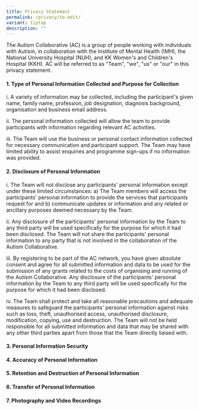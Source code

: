 ```yaml
---
title: Privacy Statement
permalink: /privacy/to-edit/
variant: tiptap
description: ""
---
```

<p>The Autism Collaborative (AC) is a group of people working with individuals
with Autism, in collaboration with the Institute of Mental Health (IMH),
the National University Hospital (NUH), and KK Women's and Children's Hospital
(KKH). AC will be referred to as "Team", "we", "us" or "our" in this privacy
statement.</p>
<h4>1. Type of Personal Information Collected and Purpose for Collection</h4>
<p>i. A variety of information may be collected, including the participant's
given name, family name, profession, job designation, diagnosis background,
organisation and business email address.</p>
<p>ii. The personal information collected will allow the team to provide
participants with information regarding relevant AC activities.</p>
<p>iii. The Team will use the business or personal contact information collected
for necessary communication and participant support. The Team may have
limited ability to assist enquiries and programme sign-ups if no information
was provided.</p>
<h4>2. Disclosure of Personal Information</h4>
<p>i. The Team will not disclose any participants' personal information except
under these limited circumstances: a) The Team members will access the
participants' personal information to provide the services that participants
request for and b) communicate updates or information and any related or
ancillary purposes deemed necessary by the Team.</p>
<p>ii. Any disclosure of the participants' personal information by the Team
to any third party will be used specifically for the purpose for which
it had been disclosed. The Team will not share the participants' personal
information to any party that is not involved in the collaboration of the
Autism Collaborative.</p>
<p>iii. By registering to be part of the AC network, you have given absolute
consent and agree for all submitted information and data to be used for
the submission of any grants related to the costs of organising and running
of the Autism Collaborative. Any disclosure of the participants' personal
information by the Team to any third party will be used specifically for
the purpose for which it had been disclosed.</p>
<p>iv. The Team shall protect and take all reasonable precautions and adequate
measures to safeguard the participants' personal information against risks
such as loss, theft, unauthorised access, unauthorised disclosure, modification,
copying, use and destruction. The Team will not be held responsible for
all submitted information and data that may be shared with any other third
parties apart from those that the Team directly liaised with.</p>
<h4>3. Personal Information Security</h4>
<p></p>
<h4>4. Accuracy of Personal Information</h4>
<p></p>
<h4>5. Retention and Destruction of Personal Information</h4>
<p></p>
<h4>6. Transfer of Personal Information</h4>
<p></p>
<h4>7. Photography and Video Recordings</h4>
<p></p>